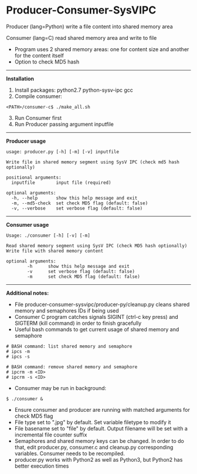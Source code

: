 # Producer-Consumer-SysVIPC

Producer (lang=Python) write a file content into shared memory area

Consumer (lang=C) read shared memory area and write to file
- Program uses 2 shared memory areas: one for content size and another for the content itself
- Option to check MD5 hash
___
**Installation**
1. Install packages: python2.7 python-sysv-ipc gcc
2. Compile consumer:
```
<PATH>/consumer-c$ ./make_all.sh
```
3. Run Consumer first
4. Run Producer passing argument inputfile
___
**Producer usage**
```
usage: producer.py [-h] [-m] [-v] inputfile

Write file in shared memory segment using SysV IPC (check md5 hash optionally)

positional arguments:
  inputfile        input file (required)

optional arguments:
  -h, --help       show this help message and exit
  -m, --md5-check  set check MD5 flag (default: false)
  -v, --verbose    set verbose flag (default: false)
```
___
**Consumer usage**
```
Usage: ./consumer [-h] [-v] [-m]

Read shared memory segment using SysV IPC (check MD5 hash optionally)
Write file with shared memory content

optional arguments:
        -h      show this help message and exit
        -v      set verbose flag (default: false)
        -m      set check MD5 flag (default: false)
```
___
**Additional notes:**
- File producer-consumer-sysvipc/producer-py/cleanup.py cleans shared memory and semaphores IDs if being used
- Consumer C program catches signals SIGINT (ctrl-c key press) and SIGTERM (kill command) in order to finish gracefully
- Useful bash commands to get current usage of shared memory and semaphore
```
# BASH command: list shared memory and semaphore
# ipcs -m
# ipcs -s

# BASH command: remove shared memory and semaphore
# ipcrm -m <ID>
# ipcrm -s <ID>
```
- Consumer may be run in background:
```
$ ./consumer &
```
- Ensure consumer and producer are running with matched arguments for check MD5 flag
- File type set to ".jpg" by default. Set variable filetype to modify it
- File basename set to "file" by default. Output filename will be set with a incremental file counter suffix
- Semaphores and shared memory keys can be changed. In order to do that, edit producer.py, consumer.c and cleanup.py corresponding variables. Consumer needs to be recompiled.
- producer.py works with Python2 as well as Python3, but Python2 has better execution times
